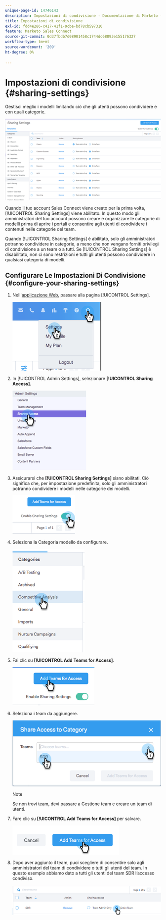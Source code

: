 ```yaml
---
unique-page-id: 14746143
description: Impostazioni di condivisione - Documentazione di Marketo - Documentazione del prodotto
title: Impostazioni di condivisione
exl-id: fdd4e286-c417-41f1-9cbe-bd78cb597310
feature: Marketo Sales Connect
source-git-commit: 0d37fbdb7d08901458c1744dc68893e155176327
workflow-type: tm+mt
source-wordcount: '209'
ht-degree: 0%

---
```


# Impostazioni di condivisione {#sharing-settings}

Gestisci meglio i modelli limitando ciò che gli utenti possono condividere e con quali categorie.

![](assets/main.png)

Quando il tuo account Sales Connect viene creato per la prima volta, [!UICONTROL Sharing Settings] viene abilitato. In questo modo gli amministratori del tuo account possono creare e organizzare le categorie di modelli prima di aprire i portali e consentire agli utenti di condividere i contenuti nelle categorie del team.

Quando [!UICONTROL Sharing Settings] è abilitato, solo gli amministratori potranno condividere in categorie, a meno che non vengano forniti privilegi di condivisione a un team o a tutti. Se [!UICONTROL Sharing Settings] è disabilitato, non ci sono restrizioni e tutti gli utenti possono condividere in qualsiasi categoria di modelli.

## Configurare Le Impostazioni Di Condivisione {#configure-your-sharing-settings}

1. Nell&#39;[applicazione Web](https://toutapp.com/login), passare alla pagina [!UICONTROL Settings].

   ![](assets/one-2.png)

1. In [!UICONTROL Admin Settings], selezionare **[!UICONTROL Sharing Access]**.

   ![](assets/two-2.png)

1. Assicurarsi che **[!UICONTROL Sharing Settings]** siano abilitati. Ciò significa che, per impostazione predefinita, solo gli amministratori potranno condividere i modelli nelle categorie dei modelli.

   ![](assets/three-2.png)

1. Seleziona la Categoria modello da configurare.

   ![](assets/four-2.png)

1. Fai clic su **[!UICONTROL Add Teams for Access]**.

   ![](assets/five-2.png)

1. Seleziona i team da aggiungere.

   ![](assets/six-1.png)

   >[!NOTE]
   >
   >Se non trovi team, devi passare a Gestione team e creare un team di utenti.

1. Fare clic su **[!UICONTROL Add Teams for Access]** per salvare.

   ![](assets/seven-1.png)

1. Dopo aver aggiunto il team, puoi scegliere di consentire solo agli amministratori del team di condividere o tutti gli utenti del team. In questo esempio abbiamo dato a tutti gli utenti del team SDR l’accesso condiviso.

   ![](assets/eight-1.png)
